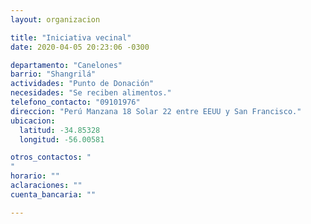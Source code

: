 ```yaml
---
layout: organizacion

title: "Iniciativa vecinal"
date: 2020-04-05 20:23:06 -0300

departamento: "Canelones"
barrio: "Shangrilá"
actividades: "Punto de Donación"
necesidades: "Se reciben alimentos."
telefono_contacto: "09101976"
direccion: "Perú Manzana 18 Solar 22 entre EEUU y San Francisco."
ubicacion:
  latitud: -34.85328
  longitud: -56.00581

otros_contactos: "
"
horario: ""
aclaraciones: ""
cuenta_bancaria: ""

---
```

